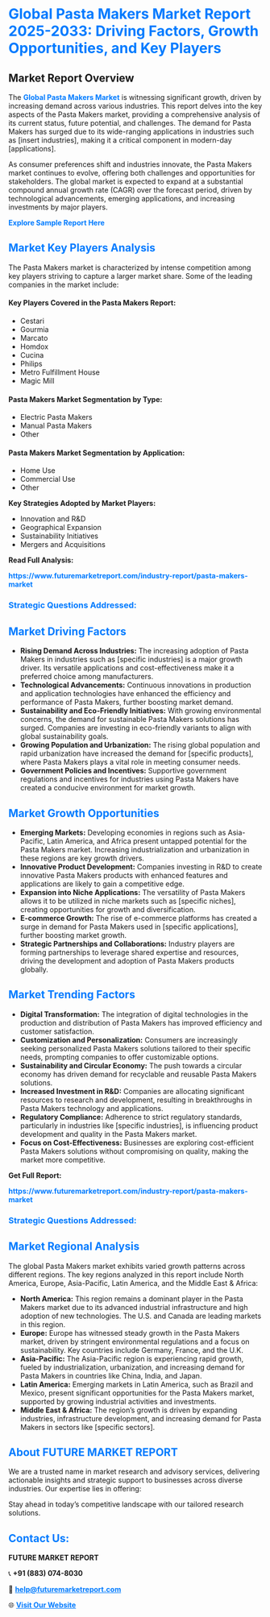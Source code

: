 <h1 style="color: #007BFF;">Global Pasta Makers Market Report 2025-2033: Driving Factors, Growth Opportunities, and Key Players</h1>

<section id="overview">
<h2>Market Report Overview</h2>
<p>The <a href="https://www.futuremarketreport.com/industry-report/pasta-makers-market" style="color: #007BFF; text-decoration: none;"><strong>Global Pasta Makers Market</strong></a> is witnessing significant growth, driven by increasing demand across various industries. This report delves into the key aspects of the Pasta Makers market, providing a comprehensive analysis of its current status, future potential, and challenges. The demand for Pasta Makers has surged due to its wide-ranging applications in industries such as [insert industries], making it a critical component in modern-day [applications].</p>
<p>As consumer preferences shift and industries innovate, the Pasta Makers market continues to evolve, offering both challenges and opportunities for stakeholders. The global market is expected to expand at a substantial compound annual growth rate (CAGR) over the forecast period, driven by technological advancements, emerging applications, and increasing investments by major players.</p>
</section>

<section id="overview">
<p><a href="https://www.futuremarketreport.com/request-sample/reportId=108284" style="color: #007BFF; text-decoration: none;"><strong>Explore Sample Report Here</strong></a></p>
</section>

<section id="key-players">
<h2 style="color: #007BFF;">Market Key Players Analysis</h2>
<p>The Pasta Makers market is characterized by intense competition among key players striving to capture a larger market share. Some of the leading companies in the market include:</p>
<h4>Key Players Covered in the Pasta Makers Report:</h4>
<ul><li>Cestari</li><li>Gourmia</li><li>Marcato</li><li>Homdox</li><li>Cucina</li><li>Philips</li><li>Metro Fulfillment House</li><li>Magic Mill</li></ul>
<h4>Pasta Makers Market Segmentation by Type:</h4>
<ul><li>Electric Pasta Makers</li><li>Manual Pasta Makers</li><li>Other</li></ul>

<h4>Pasta Makers Market Segmentation by Application:</h4>
<ul><li>Home Use</li><li>Commercial Use</li><li>Other</li></ul>
<p><strong>Key Strategies Adopted by Market Players:</strong></p>
<ul>
<li>Innovation and R&D</li>
<li>Geographical Expansion</li>
<li>Sustainability Initiatives</li>
<li>Mergers and Acquisitions</li>
</ul>
</section>

<section>
<p><strong>Read Full Analysis: </strong></p><a href="https://www.futuremarketreport.com/industry-report/pasta-makers-market" style="color: #007BFF; text-decoration: none;"><strong>https://www.futuremarketreport.com/industry-report/pasta-makers-market</strong></a>
<h3 style="color: #007BFF;">Strategic Questions Addressed:</h3>
</section>

<section id="driving-factors">
<h2 style="color: #007BFF;">Market Driving Factors</h2>
<ul>
<li><strong>Rising Demand Across Industries:</strong> The increasing adoption of Pasta Makers in industries such as [specific industries] is a major growth driver. Its versatile applications and cost-effectiveness make it a preferred choice among manufacturers.</li>
<li><strong>Technological Advancements:</strong> Continuous innovations in production and application technologies have enhanced the efficiency and performance of Pasta Makers, further boosting market demand.</li>
<li><strong>Sustainability and Eco-Friendly Initiatives:</strong> With growing environmental concerns, the demand for sustainable Pasta Makers solutions has surged. Companies are investing in eco-friendly variants to align with global sustainability goals.</li>
<li><strong>Growing Population and Urbanization:</strong> The rising global population and rapid urbanization have increased the demand for [specific products], where Pasta Makers plays a vital role in meeting consumer needs.</li>
<li><strong>Government Policies and Incentives:</strong> Supportive government regulations and incentives for industries using Pasta Makers have created a conducive environment for market growth.</li>
</ul>
</section>

<section id="growth-opportunities">
<h2 style="color: #007BFF;">Market Growth Opportunities</h2>
<ul>
<li><strong>Emerging Markets:</strong> Developing economies in regions such as Asia-Pacific, Latin America, and Africa present untapped potential for the Pasta Makers market. Increasing industrialization and urbanization in these regions are key growth drivers.</li>
<li><strong>Innovative Product Development:</strong> Companies investing in R&D to create innovative Pasta Makers products with enhanced features and applications are likely to gain a competitive edge.</li>
<li><strong>Expansion into Niche Applications:</strong> The versatility of Pasta Makers allows it to be utilized in niche markets such as [specific niches], creating opportunities for growth and diversification.</li>
<li><strong>E-commerce Growth:</strong> The rise of e-commerce platforms has created a surge in demand for Pasta Makers used in [specific applications], further boosting market growth.</li>
<li><strong>Strategic Partnerships and Collaborations:</strong> Industry players are forming partnerships to leverage shared expertise and resources, driving the development and adoption of Pasta Makers products globally.</li>
</ul>
</section>

<section id="trending-factors">
<h2 style="color: #007BFF;">Market Trending Factors</h2>
<ul>
<li><strong>Digital Transformation:</strong> The integration of digital technologies in the production and distribution of Pasta Makers has improved efficiency and customer satisfaction.</li>
<li><strong>Customization and Personalization:</strong> Consumers are increasingly seeking personalized Pasta Makers solutions tailored to their specific needs, prompting companies to offer customizable options.</li>
<li><strong>Sustainability and Circular Economy:</strong> The push towards a circular economy has driven demand for recyclable and reusable Pasta Makers solutions.</li>
<li><strong>Increased Investment in R&D:</strong> Companies are allocating significant resources to research and development, resulting in breakthroughs in Pasta Makers technology and applications.</li>
<li><strong>Regulatory Compliance:</strong> Adherence to strict regulatory standards, particularly in industries like [specific industries], is influencing product development and quality in the Pasta Makers market.</li>
<li><strong>Focus on Cost-Effectiveness:</strong> Businesses are exploring cost-efficient Pasta Makers solutions without compromising on quality, making the market more competitive.</li>
</ul>
</section>

<section>
<p><strong>Get Full Report: </strong></p><a href="https://www.futuremarketreport.com/industry-report/pasta-makers-market" style="color: #007BFF; text-decoration: none;"><strong>https://www.futuremarketreport.com/industry-report/pasta-makers-market</strong></a>
<h3 style="color: #007BFF;">Strategic Questions Addressed:</h3>
</section>


<section id="regional-analysis">
<h2 style="color: #007BFF;">Market Regional Analysis</h2>
<p>The global Pasta Makers market exhibits varied growth patterns across different regions. The key regions analyzed in this report include North America, Europe, Asia-Pacific, Latin America, and the Middle East & Africa:</p>
<ul>
<li><strong>North America:</strong> This region remains a dominant player in the Pasta Makers market due to its advanced industrial infrastructure and high adoption of new technologies. The U.S. and Canada are leading markets in this region.</li>
<li><strong>Europe:</strong> Europe has witnessed steady growth in the Pasta Makers market, driven by stringent environmental regulations and a focus on sustainability. Key countries include Germany, France, and the U.K.</li>
<li><strong>Asia-Pacific:</strong> The Asia-Pacific region is experiencing rapid growth, fueled by industrialization, urbanization, and increasing demand for Pasta Makers in countries like China, India, and Japan.</li>
<li><strong>Latin America:</strong> Emerging markets in Latin America, such as Brazil and Mexico, present significant opportunities for the Pasta Makers market, supported by growing industrial activities and investments.</li>
<li><strong>Middle East & Africa:</strong> The region’s growth is driven by expanding industries, infrastructure development, and increasing demand for Pasta Makers in sectors like [specific sectors].</li>
</ul>
</section>

<footer>
<h2 style="color: #007BFF;">About FUTURE MARKET REPORT</h2>
<p>We are a trusted name in market research and advisory services, delivering actionable insights and strategic support to businesses across diverse industries. Our expertise lies in offering:</p>

<p>Stay ahead in today’s competitive landscape with our tailored research solutions.</p>

<h2 style="color: #007BFF;">Contact Us:</h2>
<p><strong>FUTURE MARKET REPORT</strong></p>
<p>📞 <strong>+91 (883) 074-8030</strong></p>
<p>📧 <strong><a href="mailto:help@futuremarketreport.com" style="color: #007BFF;">help@futuremarketreport.com</a></strong></p>
<p>🌐 <strong><a href="https://www.futuremarketreport.com/" style="color: #007BFF;">Visit Our Website</a></strong></p>
</footer>